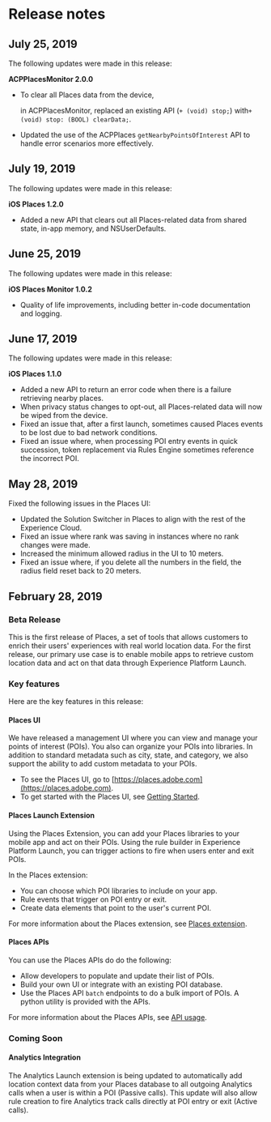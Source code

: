 # Release notes

## July 25, 2019

The following updates were made in this release:

**ACPPlacesMonitor 2.0.0**

* To clear all Places data from the device,

  in ACPPlacesMonitor, replaced an existing API \(`+ (void) stop;`\) with`+ (void) stop: (BOOL) clearData;`. 

* Updated the use of the ACPPlaces `getNearbyPointsOfInterest` API to handle error scenarios more effectively.

## July 19, 2019

The following updates were made in this release:

**iOS Places 1.2.0**

* Added a new API that clears out all Places-related data from shared state, in-app memory, and NSUserDefaults.

## June 25, 2019

The following updates were made in this release:

**iOS Places Monitor 1.0.2**

* Quality of life improvements, including better in-code documentation and logging.

## June 17, 2019

The following updates were made in this release:

**iOS Places 1.1.0**

* Added a new API to return an error code when there is a failure retrieving nearby places.
* When privacy status changes to opt-out, all Places-related data will now be wiped from the device.
* Fixed an issue that, after a first launch, sometimes caused Places events to be lost due to bad network conditions.
* Fixed an issue where, when processing POI entry events in quick succession, token replacement via Rules Engine sometimes reference the incorrect POI.

## May 28, 2019

Fixed the following issues in the Places UI:

* Updated the Solution Switcher in Places to align with the rest of the Experience Cloud.
* Fixed an issue where rank was saving in instances where no rank changes were made.
* Increased the minimum allowed radius in the UI to 10 meters.
* Fixed an issue where, if you delete all the numbers in the field, the radius field reset back to 20 meters.

## February 28, 2019

### Beta Release

This is the first release of Places, a set of tools that allows customers to enrich their users' experiences with real world location data. For the first release, our primary use case is to enable mobile apps to retrieve custom location data and act on that data through Experience Platform Launch.

### Key features

Here are the key features in this release:

#### Places UI

We have released a management UI where you can view and manage your points of interest \(POIs\). You also can organize your POIs into libraries. In addition to standard metadata such as city, state, and category, we also support the ability to add custom metadata to your POIs.

* To see the Places UI, go to [https://places.adobe.com](https://places.adobe.com). 
* To get started with the Places UI, see [Getting Started](https://placesdocs.com/places-services-by-adobe-documentation/getting-started).

#### Places Launch Extension

Using the Places Extension, you can add your Places libraries to your mobile app and act on their POIs. Using the rule builder in Experience Platform Launch, you can trigger actions to fire when users enter and exit POIs.

In the Places extension:

* You can choose which POI libraries to include on your app.
* Rule events that trigger on POI entry or exit.
* Create data elements that point to the user's current POI.

For more information about the Places extension, see [Places extension](https://placesdocs.com/places-services-by-adobe-documentation/configure-places-in-the-sdk/places-extension).

#### Places APIs

You can use the Places APIs do do the following:

* Allow developers to populate and update their list of POIs. 
* Build your own UI or integrate with an existing POI database. 
* Use the Places API `batch` endpoints to do a bulk import of POIs.  A python utility is provided with the APIs. 

For more information about the Places APIs, see [API usage](https://placesdocs.com/places-services-by-adobe-documentation/places-rest-apis/api-usage).

### Coming Soon

#### Analytics Integration

The Analytics Launch extension is being updated to automatically add location context data from your Places database to all outgoing Analytics calls when a user is within a POI \(Passive calls\). This update will also allow rule creation to fire Analytics track calls directly at POI entry or exit \(Active calls\).

